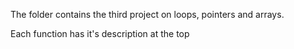 The folder contains the third project on loops, pointers and arrays.

Each function has it's description at the top
